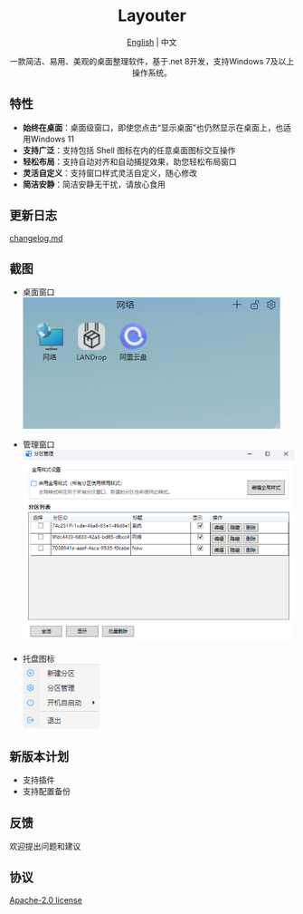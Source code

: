 ﻿<div align="center">

<h1>Layouter</h1>
<p align="center"><a href="./readme.md">English</a> | 中文 </p>

<p>一款简洁、易用、美观的桌面整理软件，基于.net 8开发，支持Windows 7及以上操作系统。</p>

</div>

## 特性

- **始终在桌面**：桌面级窗口，即使您点击“显示桌面”也仍然显示在桌面上，也适用Windows 11
- **支持广泛**：支持包括 Shell 图标在内的任意桌面图标交互操作
- **轻松布局**：支持自动对齐和自动捕捉效果，助您轻松布局窗口
- **灵活自定义**：支持窗口样式灵活自定义，随心修改
- **简洁安静**：简洁安静无干扰，请放心食用

## 更新日志
[changelog.md](./changelog.md)

## 截图

- 桌面窗口  
![screenshot](./images/01.png)

- 管理窗口  
![screenshot](./images/02.png)

- 托盘图标    
![screenshot](./images/03.png)

## 新版本计划

- 支持插件
- 支持配置备份

## 反馈

欢迎提出问题和建议

## 协议

[Apache-2.0 license](LICENSE)